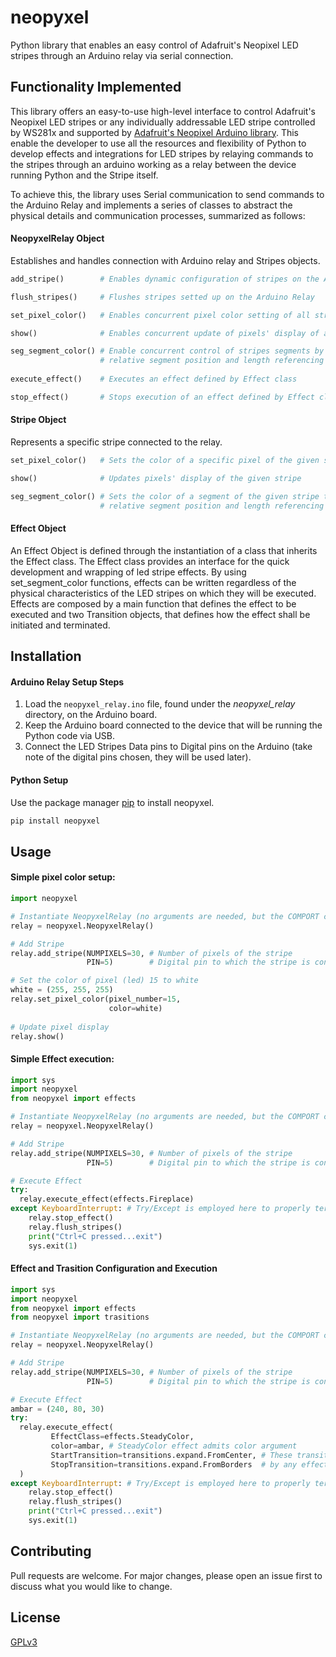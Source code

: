 # neopyxel
Python library that enables an easy control of Adafruit's Neopixel LED stripes through an Arduino relay via serial connection.


## Functionality Implemented

This library offers an easy-to-use high-level interface to control Adafruit's Neopixel LED stripes or any individually addressable LED stripe controlled by WS281x and supported by [Adafruit's Neopixel Arduino library](https://github.com/adafruit/Adafruit_NeoPixel). This enable the developer to use all the resources and flexibility of Python to develop effects and integrations for LED stripes by relaying commands to the stripes through an arduino working as a relay between the device running Python and the Stripe itself.

To achieve this, the library uses Serial communication to send commands to the Arduino Relay and implements a series of classes to abstract the physical details and communication processes, summarized as follows:

#### NeopyxelRelay Object
Establishes and handles connection with Arduino relay and Stripes objects.
 ```python
add_stripe()        # Enables dynamic configuration of stripes on the Arduino Relay

flush_stripes()     # Flushes stripes setted up on the Arduino Relay

set_pixel_color()   # Enables concurrent pixel color setting of all stripes connected to the relay

show()              # Enables concurrent update of pixels' display of all stripes connected to the relay

seg_segment_color() # Enable concurrent control of stripes segments by abstracting stripes length through 
                     # relative segment position and length referencing
                     
execute_effect()    # Executes an effect defined by Effect class

stop_effect()       # Stops execution of an effect defined by Effect class
```

#### Stripe Object
Represents a specific stripe connected to the relay.
```python
set_pixel_color()   # Sets the color of a specific pixel of the given stripe

show()              # Updates pixels' display of the given stripe

seg_segment_color() # Sets the color of a segment of the given stripe through 
                    # relative segment position and length referencing
```
#### Effect Object
An Effect Object is defined through the instantiation of a class that inherits the Effect class. The Effect class provides an interface for the quick development and wrapping of led stripe effects. By using set_segment_color functions, effects can be written regardless of the physical characteristics of the LED stripes on which they will be executed. Effects are composed by a main function that defines the effect to be executed and two Transition objects, that defines how the effect shall be initiated and terminated. 

## Installation

#### Arduino Relay Setup Steps
1. Load the ```neopyxel_relay.ino``` file, found under the *neopyxel_relay* directory, on the Arduino board.
2. Keep the Arduino board connected to the device that will be running the Python code via USB.
3. Connect the LED Stripes Data pins to Digital pins on the Arduino (take note of the digital pins chosen, they will be used later).

#### Python Setup
Use the package manager [pip](https://pip.pypa.io/en/stable/) to install neopyxel.
```bash
pip install neopyxel
```

## Usage

#### Simple pixel color setup:
```python
import neopyxel

# Instantiate NeopyxelRelay (no arguments are needed, but the COMPORT can be specified in case the detection fails)
relay = neopyxel.NeopyxelRelay()

# Add Stripe
relay.add_stripe(NUMPIXELS=30, # Number of pixels of the stripe
                 PIN=5)        # Digital pin to which the stripe is connected

# Set the color of pixel (led) 15 to white
white = (255, 255, 255)
relay.set_pixel_color(pixel_number=15,
                      color=white)
                      
# Update pixel display
relay.show()
```

#### Simple Effect execution:
```python
import sys
import neopyxel
from neopyxel import effects

# Instantiate NeopyxelRelay (no arguments are needed, but the COMPORT can be specified in case the detection fails)
relay = neopyxel.NeopyxelRelay()

# Add Stripe
relay.add_stripe(NUMPIXELS=30, # Number of pixels of the stripe
                 PIN=5)        # Digital pin to which the stripe is connected

# Execute Effect
try:
  relay.execute_effect(effects.Fireplace)
except KeyboardInterrupt: # Try/Except is employed here to properly terminate effect thread on Ctrl+C
    relay.stop_effect()
    relay.flush_stripes()
    print("Ctrl+C pressed...exit")
    sys.exit(1)
```

#### Effect and Trasition Configuration and Execution
```python
import sys
import neopyxel
from neopyxel import effects
from neopyxel import trasitions

# Instantiate NeopyxelRelay (no arguments are needed, but the COMPORT can be specified in case the detection fails)
relay = neopyxel.NeopyxelRelay()

# Add Stripe
relay.add_stripe(NUMPIXELS=30, # Number of pixels of the stripe
                 PIN=5)        # Digital pin to which the stripe is connected

# Execute Effect
ambar = (240, 80, 30)
try:
  relay.execute_effect(
         EffectClass=effects.SteadyColor, 
         color=ambar, # SteadyColor effect admits color argument
         StartTransition=transitions.expand.FromCenter, # These transitions can be used
         StopTransition=transitions.expand.FromBorders  # by any effects
  )
except KeyboardInterrupt: # Try/Except is employed here to properly terminate effect thread on Ctrl+C
    relay.stop_effect()
    relay.flush_stripes()
    print("Ctrl+C pressed...exit")
    sys.exit(1)
```

## Contributing
Pull requests are welcome. For major changes, please open an issue first to discuss what you would like to change.


## License
[GPLv3](https://choosealicense.com/licenses/gpl-3.0/)


